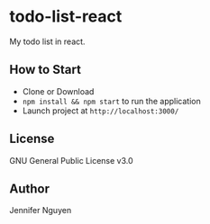 # todo-list-react
My todo list in react.

## How to Start
- Clone or Download
- `npm install && npm start` to run the application
- Launch project at `http://localhost:3000/`

## License
GNU General Public License v3.0

## Author
Jennifer Nguyen